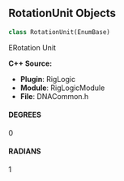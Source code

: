 ## RotationUnit Objects

```python
class RotationUnit(EnumBase)
```

ERotation Unit

**C++ Source:**

- **Plugin**: RigLogic
- **Module**: RigLogicModule
- **File**: DNACommon.h

<a id="unreal.RotationUnit.DEGREES"></a>

#### DEGREES

0

<a id="unreal.RotationUnit.RADIANS"></a>

#### RADIANS

1

<a id="unreal.Direction"></a>